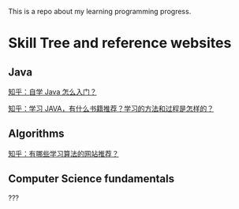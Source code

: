 This is a repo about my learning programming progress. 

# Skill Tree and reference websites

## Java
<a href=https://www.zhihu.com/question/25255189>知乎：自学 Java 怎么入门？</a>

<a href=https://www.zhihu.com/question/29581524/answer/44872235>知乎：学习 JAVA，有什么书籍推荐？学习的方法和过程是怎样的？</a>
<br/>

## Algorithms
<a href=https://www.zhihu.com/question/20368410> 知乎：有哪些学习算法的网站推荐？</a>

## Computer Science fundamentals
???
